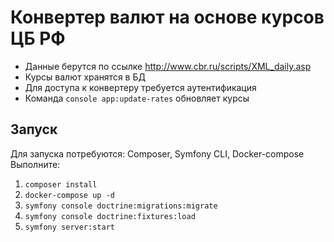 # Конвертер валют на основе курсов ЦБ РФ  
- Данные берутся по ссылке http://www.cbr.ru/scripts/XML_daily.asp
- Курсы валют хранятся в БД
- Для доступа к конвертеру требуется аутентификация
- Команда `console app:update-rates` обновляет курсы

## Запуск  
Для запуска потребуются: Composer, Symfony CLI, Docker-compose  
Выполните:  
1. `composer install`
2. `docker-compose up -d`
3. `symfony console doctrine:migrations:migrate`
4. `symfony console doctrine:fixtures:load`
5. `symfony server:start`
